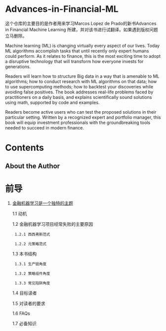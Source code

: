 # Advances-in-Financial-ML

这个仓库的主要目的是作者用来学习Marcos Lopez de Prado的新书Advances in Financial Machine Learning
所建，并对该书进行试翻译。如果遇到版权问题立马删除。

Machine learning (ML) is changing virtually every aspect of our lives. 
Today ML algorithms accomplish tasks that until recently only expert 
humans could perform. As it relates to finance, this is the most 
exciting time to adopt a disruptive technology that will transform 
how everyone invests for generations. 

Readers will learn how to 
structure Big data in a way that is amenable to ML algorithms; 
how to conduct research with ML algorithms on that data; how to 
use supercomputing methods; how to backtest your discoveries while 
avoiding false positives. The book addresses real-life problems 
faced by practitioners on a daily basis, and explains scientifically 
sound solutions using math, supported by code and examples. 

Readers become active users who can test the proposed solutions in 
their particular setting. Written by a recognized expert and portfolio 
manager, this book will equip investment professionals with the 
groundbreaking tools needed to succeed in modern finance.


Contents
=====

About the Author
---------

前导
====

1. [金融机器学习是一个独特的主题](https://github.com/9seed/Advances-in-Financial-ML/blob/master/PREAMBLE/Financial%20Machine%20Learning%20as%20a%20Distinct%20Subject)

    1.1 动机
    
    1.2 金融机器学习项目经常失败的主要原因
    
        1.2.1 西西弗斯范式
        
        1.2.2 元策略范式
        
    1.3 本书结构
    
        1.3.1 生产链角度  
        
        1.3.2 策略组件角度
        
        1.3.3 常见陷阱角度
        
    1.4 目标读者
    
    1.5 对读者的要求
    
    1.6 FAQs
    
    1.7 必备知识
    
    
    
